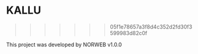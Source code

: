 
# KALLU
>>>>>>> 05f1e78657a3f8d4c352d2fd30f3599983d82c0f

This project was developed by NORWEB v1.0.0

